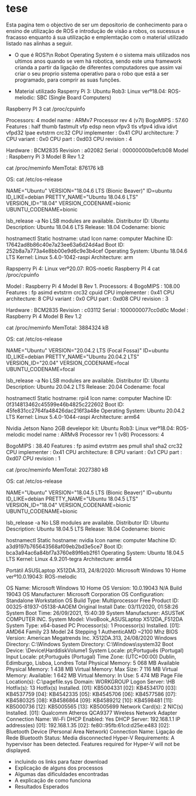 # tese
Esta pagina tem o objectivo de ser um depositorio de conhecimento para o ensino de utilização de ROS e introdução de visão a robos, os sucessus e fracasso enquanto á sua utilização e emplemtação com o material utilizado listado nas alinhas a seguir.

- O que é ROS?\n
Robot Operating System é o sistema mais utilizados nos ultimos anos quando se vem há robotica, sendo este uma framework crianda a partir da ligação de diferentes computadores que assim vai criar o seu proprio sistema operativo para o robo que está a ser programado, para comprir as suas funções.

- Material utilizado
Rasperry Pi 3: Ubuntu Rob3: Linux verº18.04: ROS-melodic:
SBC (Single Board Computers)
 
Raspberry PI 3
cat /proc/cpuinfo
 
Processors: 4
model name      : ARMv7 Processor rev 4 (v7l)
BogoMIPS           : 57.60
Features              : half thumb fastmult vfp edsp neon vfpv3 tls vfpv4 idiva idivt vfpd32 lpae evtstrm crc32
CPU implementer            : 0x41
CPU architecture: 7
CPU variant        : 0x0
CPU part             : 0xd03
CPU revision       : 4
 
Hardware            : BCM2835
Revision              : a02082
Serial                    : 00000000b0efcb08
Model                  : Raspberry Pi 3 Model B Rev 1.2
 
cat /proc/meminfo
MemTotal: 876176 kB
 
OS:
cat /etc/os-release
 
NAME="Ubuntu"
VERSION="18.04.6 LTS (Bionic Beaver)"
ID=ubuntu
ID_LIKE=debian
PRETTY_NAME="Ubuntu 18.04.6 LTS"
VERSION_ID="18.04"
VERSION_CODENAME=bionic
UBUNTU_CODENAME=bionic
 
lsb_release -a
No LSB modules are available.
Distributor ID:   Ubuntu
Description:        Ubuntu 18.04.6 LTS
Release:              18.04
Codename:         bionic
 
hostnamectl
   Static hostname: utad
         Icon name: computer
        Machine ID: 17642ad8b86c40e7a23ee63a6d24d4ad
           Boot ID: 252b8a7a773a4e8bb00e9d6c9e3b4cef
  Operating System: Ubuntu 18.04.6 LTS
            Kernel: Linux 5.4.0-1042-raspi
      Architecture: arm



Rapsperry Pi 4: Linux verº20.07: ROS-noetic
Raspberry PI 4
cat /proc/cpuinfo
 
Model                  : Raspberry Pi 4 Model B Rev 1.
Processors: 4
BogoMIPS           : 108.00
Features              : fp asimd evtstrm crc32 cpuid
CPU implementer            : 0x41
CPU architecture: 8
CPU variant        : 0x0
CPU part             : 0xd08
CPU revision       : 3
 
Hardware            : BCM2835
Revision              : c03112
Serial                    : 1000000077cc0d0c
Model                  : Raspberry Pi 4 Model B Rev 1.2
 
cat /proc/meminfo
MemTotal:        3884324 kB
 
OS:
cat /etc/os-release
 
NAME="Ubuntu"
VERSION="20.04.2 LTS (Focal Fossa)"
ID=ubuntu
ID_LIKE=debian
PRETTY_NAME="Ubuntu 20.04.2 LTS"
VERSION_ID="20.04"
VERSION_CODENAME=focal
UBUNTU_CODENAME=focal
 
lsb_release -a
No LSB modules are available.
Distributor ID:   Ubuntu
Description:        Ubuntu 20.04.2 LTS
Release:              20.04
Codename:         focal
 
hostnamectl
   Static hostname: rpi4
         Icon name: computer
        Machine ID: 0f314813462c45599e46b4825c222602
           Boot ID: 45fe831cc2764fa48426dac216f3a48e
  Operating System: Ubuntu 20.04.2 LTS
            Kernel: Linux 5.4.0-1044-raspi
      Architecture: arm64

Nvidia Jetson Nano 2GB develepor kit: Ubuntu Rob3: Linux verº18.04: ROS-melodic
model name      : ARMv8 Processor rev 1 (v8l)
Processors: 4
 
BogoMIPS           : 38.40
Features              : fp asimd evtstrm aes pmull sha1 sha2 crc32
CPU implementer            : 0x41
CPU architecture: 8
CPU variant        : 0x1
CPU part             : 0xd07
CPU revision       : 1
 
cat /proc/meminfo
MemTotal:        2027380 kB
 
OS:
cat /etc/os-release
 
NAME="Ubuntu"
VERSION="18.04.5 LTS (Bionic Beaver)"
ID=ubuntu
ID_LIKE=debian
PRETTY_NAME="Ubuntu 18.04.5 LTS"
VERSION_ID="18.04"
VERSION_CODENAME=bionic
UBUNTU_CODENAME=bionic                                                                              
 
lsb_release -a
No LSB modules are available.
Distributor ID:   Ubuntu
Description:        Ubuntu 18.04.5 LTS
Release:              18.04
Codename:         bionic
 
hostnamectl
   Static hostname: nvidia
         Icon name: computer
        Machine ID: a3d9197b765643568af09eb2bd3e5ce7
           Boot ID: bca3a94ac6a84bf7a3760e89f6eb2f61
  Operating System: Ubuntu 18.04.5 LTS
            Kernel: Linux 4.9.201-tegra
      Architecture: arm64


Portátil ASUSLaptop X512DA.313, 24/8/2020: Microsoft Windows 10 Home verº10.0.19043: ROS-melodic

OS Name:                   Microsoft Windows 10 Home
OS Version:                10.0.19043 N/A Build 19043
OS Manufacturer:           Microsoft Corporation
OS Configuration:          Standalone Workstation
OS Build Type:             Multiprocessor Free
Product ID:                00325-81937-05138-AAOEM
Original Install Date:     03/11/2020, 01:58:26
System Boot Time:          26/09/2021, 15:40:39
System Manufacturer:       ASUSTeK COMPUTER INC.
System Model:              VivoBook_ASUSLaptop X512DA_F512DA
System Type:               x64-based PC
Processor(s):              1 Processor(s) Installed.
                           [01]: AMD64 Family 23 Model 24 Stepping 1 AuthenticAMD ~2100 Mhz
BIOS Version:              American Megatrends Inc. X512DA.313, 24/08/2020
Windows Directory:         C:\Windows
System Directory:          C:\Windows\system32
Boot Device:               \Device\HarddiskVolume1
System Locale:             pt;Português (Portugal)
Input Locale:              pt;Português (Portugal)
Time Zone:                 (UTC+00:00) Dublin, Edimburgo, Lisboa, Londres
Total Physical Memory:     5 068 MB
Available Physical Memory: 1 438 MB
Virtual Memory: Max Size:  7 116 MB
Virtual Memory: Available: 1 642 MB
Virtual Memory: In Use:    5 474 MB
Page File Location(s):     C:\pagefile.sys
Domain:                    WORKGROUP
Logon Server:              \\HB
Hotfix(s):                 13 Hotfix(s) Installed.
                           [01]: KB5004331
                           [02]: KB4534170
                           [03]: KB4537759
                           [04]: KB4542335
                           [05]: KB4545706
                           [06]: KB4577586
                           [07]: KB4580325
                           [08]: KB4586864
                           [09]: KB4589212
                           [10]: KB4598481
                           [11]: KB5000736
                           [12]: KB5005565
                           [13]: KB5005699
Network Card(s):           2 NIC(s) Installed.
                           [01]: Qualcomm Atheros QCA9377 Wireless Network Adapter
                                 Connection Name: Wi-Fi
                                 DHCP Enabled:    Yes
                                 DHCP Server:     192.168.1.1
                                 IP address(es)
                                 [01]: 192.168.1.35
                                 [02]: fe80::95fb:61cd:d25e:e483
                           [02]: Bluetooth Device (Personal Area Network)
                                 Connection Name: Ligação de Rede Bluetooth
                                 Status:          Media disconnected
Hyper-V Requirements:      A hypervisor has been detected. Features required for Hyper-V will not be displayed.



- incluindo os links para fazer download
- Explicação de alguns dos processos
- Algumas das dificuldades encontradas
- A explicação de como funciona
- Resultados Esperados
